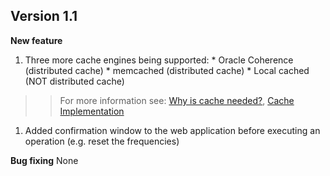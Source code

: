 ## Version 1.1 ##

**New feature**

  1. Three more cache engines being supported:
    * Oracle Coherence (distributed cache)
    * memcached (distributed cache)
    * Local cached (NOT distributed cache)
> > For more information see: [Why is cache needed?](WhyCacheNeeded.md), [Cache Implementation](CacheImplementation.md)

  1. Added confirmation window to the web application before executing an operation (e.g. reset the frequencies)

**Bug fixing**
None
